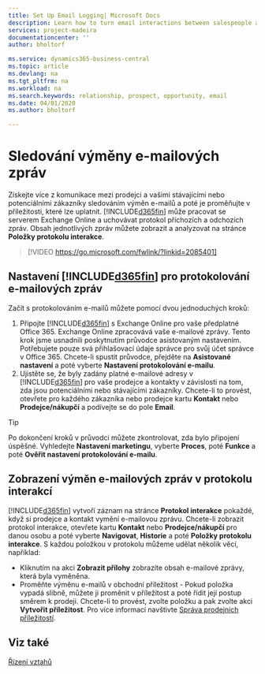 ```yaml
---
title: Set Up Email Logging| Microsoft Docs
description: Learn how to turn email interactions between salespeople and customers into real sales opportunities.
services: project-madeira
documentationcenter: ''
author: bholtorf

ms.service: dynamics365-business-central
ms.topic: article
ms.devlang: na
ms.tgt_pltfrm: na
ms.workload: na
ms.search.keywords: relationship, prospect, opportunity, email
ms.date: 04/01/2020
ms.author: bholtorf

---
```

# Sledování výměny e-mailových zpráv
Získejte více z komunikace mezi prodejci a vašimi stávajícími nebo potenciálními zákazníky sledováním výměn e-mailů a poté je proměňujte v příležitosti, které lze uplatnit. [!INCLUDE[d365fin](includes/d365fin_md.md)] může pracovat se serverem Exchange Online a uchovávat protokol příchozích a odchozích zpráv. Obsah jednotlivých zpráv můžete zobrazit a analyzovat na stránce **Položky protokolu interakce**.

> [!VIDEO https://go.microsoft.com/fwlink/?linkid=2085401]

## Nastavení [!INCLUDE[d365fin](includes/d365fin_md.md)] pro protokolování e-mailových zpráv
Začít s protokolováním e-mailů můžete pomocí dvou jednoduchých kroků:

1. Připojte [!INCLUDE[d365fin](includes/d365fin_md.md)] s Exchange Online pro vaše předplatné Office 365. Exchange Online zpracovává vaše e-mailové zprávy. Tento krok jsme usnadnili poskytnutím průvodce asistovaným nastavením. Potřebujete pouze svá přihlašovací údaje správce pro svůj účet správce v Office 365. Chcete-li spustit průvodce, přejděte na **Asistované nastavení** a poté vyberte **Nastavení protokolování e-mailu**.
2. Ujistěte se, že byly zadány platné e-mailové adresy v [!INCLUDE[d365fin](includes/d365fin_md.md)] pro vaše prodejce a kontakty v závislosti na tom, zda jsou potenciálními nebo stávajícími zákazníky. Chcete-li to provést, otevřete pro každého zákazníka nebo prodejce kartu **Kontakt** nebo **Prodejce/nákupčí** a podívejte se do pole **Email**.

> [!Tip]
> Po dokončení kroků v průvodci můžete zkontrolovat, zda bylo připojení úspěšné. Vyhledejte **Nastavení marketingu**, vyberte **Proces**, poté **Funkce** a poté **Ověřit nastavení protokolování e-mailu**.

## Zobrazení výměn e-mailových zpráv v protokolu interakcí
[!INCLUDE[d365fin](includes/d365fin_md.md)] vytvoří záznam na stránce **Protokol interakce** pokaždé, když si prodejce a kontakt vymění e-mailovou zprávu. Chcete-li zobrazit protokol interakce, otevřete kartu **Kontakt** nebo **Prodejce/nákupčí** pro danou osobu a poté vyberte **Navigovat**, **Historie** a poté **Položky protokolu interakce**. S každou položkou v protokolu můžeme udělat několik věcí, například:

* Kliknutím na akci **Zobrazit přílohy** zobrazíte obsah e-mailové zprávy, která byla vyměněna.
* Proměňte výměnu e-mailů v obchodní příležitost - Pokud položka vypadá slibně, můžete ji proměnit v příležitost a poté řídit její postup směrem k prodeji. Chcete-li to provést, zvolte položku a pak zvolte akci **Vytvořit příležitost**. Pro více informací navštivte [Správa prodejních příležitostí](marketing-manage-sales-opportunities.md).

## Viz také
[Řízení vztahů](marketing-relationship-management.md)

